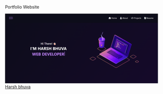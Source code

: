Portfolio Website

![image alt](https://github.com/HarshBhuva319/Portfolio-Website/blob/fcda7f8ecba5fbe8acdbd537edd22c2a4080e1b9/src/images/portfolio.png)
[Harsh bhuva](https://github.com/soumyajit4419/Portfolio/tree/master?tab=readme-ov-file)

